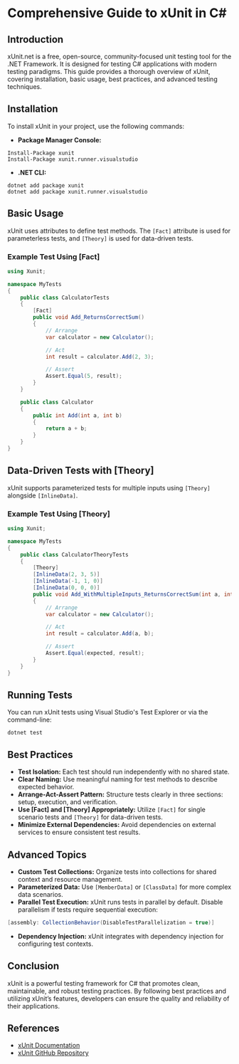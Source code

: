 <!-- 2025-03-31T02:58:39Z -->

# Comprehensive Guide to xUnit in C#

## Introduction
xUnit.net is a free, open-source, community-focused unit testing tool for the .NET Framework. It is designed for testing C# applications with modern testing paradigms. This guide provides a thorough overview of xUnit, covering installation, basic usage, best practices, and advanced testing techniques.

## Installation
To install xUnit in your project, use the following commands:

- **Package Manager Console:**
```
Install-Package xunit
Install-Package xunit.runner.visualstudio
```

- **.NET CLI:**
```
dotnet add package xunit
dotnet add package xunit.runner.visualstudio
```

## Basic Usage
xUnit uses attributes to define test methods. The `[Fact]` attribute is used for parameterless tests, and `[Theory]` is used for data-driven tests.

### Example Test Using [Fact]
```csharp
using Xunit;

namespace MyTests
{
    public class CalculatorTests
    {
        [Fact]
        public void Add_ReturnsCorrectSum()
        {
            // Arrange
            var calculator = new Calculator();

            // Act
            int result = calculator.Add(2, 3);

            // Assert
            Assert.Equal(5, result);
        }
    }

    public class Calculator
    {
        public int Add(int a, int b)
        {
            return a + b;
        }
    }
}
```

## Data-Driven Tests with [Theory]
xUnit supports parameterized tests for multiple inputs using `[Theory]` alongside `[InlineData]`.

### Example Test Using [Theory]
```csharp
using Xunit;

namespace MyTests
{
    public class CalculatorTheoryTests
    {
        [Theory]
        [InlineData(2, 3, 5)]
        [InlineData(-1, 1, 0)]
        [InlineData(0, 0, 0)]
        public void Add_WithMultipleInputs_ReturnsCorrectSum(int a, int b, int expected)
        {
            // Arrange
            var calculator = new Calculator();

            // Act
            int result = calculator.Add(a, b);

            // Assert
            Assert.Equal(expected, result);
        }
    }
}
```

## Running Tests
You can run xUnit tests using Visual Studio's Test Explorer or via the command-line:
```
dotnet test
```

## Best Practices
- **Test Isolation:** Each test should run independently with no shared state.
- **Clear Naming:** Use meaningful naming for test methods to describe expected behavior.
- **Arrange-Act-Assert Pattern:** Structure tests clearly in three sections: setup, execution, and verification.
- **Use [Fact] and [Theory] Appropriately:** Utilize `[Fact]` for single scenario tests and `[Theory]` for data-driven tests.
- **Minimize External Dependencies:** Avoid dependencies on external services to ensure consistent test results.

## Advanced Topics
- **Custom Test Collections:** Organize tests into collections for shared context and resource management.
- **Parameterized Data:** Use `[MemberData]` or `[ClassData]` for more complex data scenarios.
- **Parallel Test Execution:** xUnit runs tests in parallel by default. Disable parallelism if tests require sequential execution:
```csharp
[assembly: CollectionBehavior(DisableTestParallelization = true)]
```
- **Dependency Injection:** xUnit integrates with dependency injection for configuring test contexts.

## Conclusion
xUnit is a powerful testing framework for C# that promotes clean, maintainable, and robust testing practices. By following best practices and utilizing xUnit’s features, developers can ensure the quality and reliability of their applications.

## References
- [xUnit Documentation](https://xunit.net/)
- [xUnit GitHub Repository](https://github.com/xunit/xunit)
